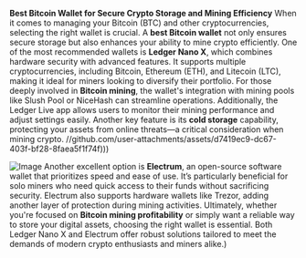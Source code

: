**Best Bitcoin Wallet for Secure Crypto Storage and Mining Efficiency**
When it comes to managing your Bitcoin (BTC) and other cryptocurrencies, selecting the right wallet is crucial. A **best Bitcoin wallet** not only ensures secure storage but also enhances your ability to mine crypto efficiently. One of the most recommended wallets is **Ledger Nano X**, which combines hardware security with advanced features. It supports multiple cryptocurrencies, including Bitcoin, Ethereum (ETH), and Litecoin (LTC), making it ideal for miners looking to diversify their portfolio. 
For those deeply involved in **Bitcoin mining**, the wallet's integration with mining pools like Slush Pool or NiceHash can streamline operations. Additionally, the Ledger Live app allows users to monitor their mining performance and adjust settings easily. Another key feature is its **cold storage** capability, protecting your assets from online threats—a critical consideration when mining crypto.
 //github.com/user-attachments/assets/d7419ec9-dc67-403f-bf28-8faea5f1f74f)))

![Image](https://github.com/user-attachments/assets/d7419ec9-dc67-403f-bf28-8faea5f1f74f)
Another excellent option is **Electrum**, an open-source software wallet that prioritizes speed and ease of use. It’s particularly beneficial for solo miners who need quick access to their funds without sacrificing security. Electrum also supports hardware wallets like Trezor, adding another layer of protection during mining activities.
Ultimately, whether you're focused on **Bitcoin mining profitability** or simply want a reliable way to store your digital assets, choosing the right wallet is essential. Both Ledger Nano X and Electrum offer robust solutions tailored to meet the demands of modern crypto enthusiasts and miners alike.)
